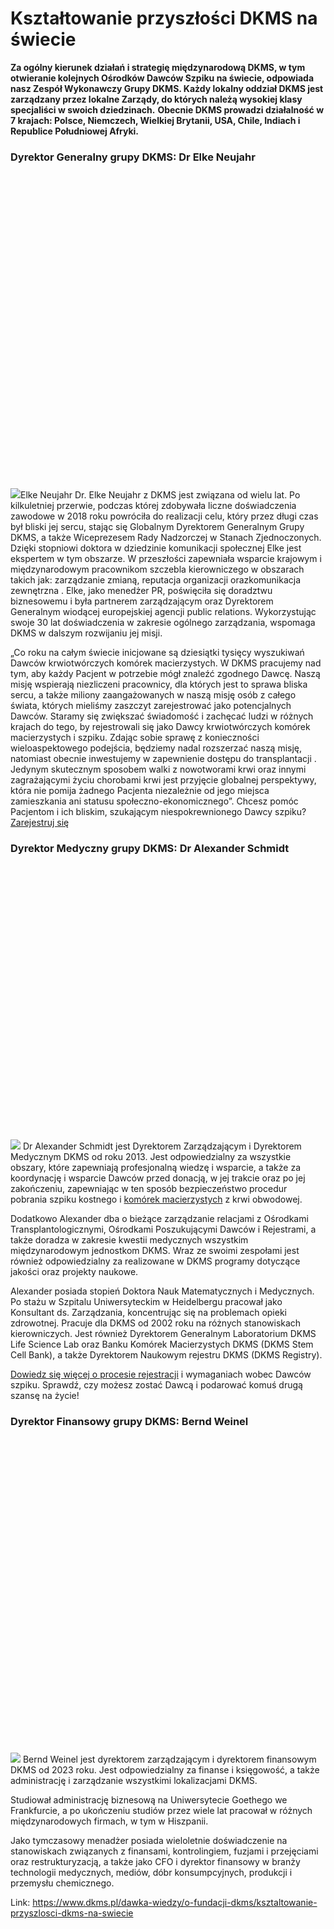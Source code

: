 # Kształtowanie przyszłości DKMS na świecie

**Za ogólny kierunek działań i strategię międzynarodową DKMS, w tym otwieranie kolejnych Ośrodków Dawców Szpiku na świecie, odpowiada nasz Zespół Wykonawczy Grupy DKMS. Każdy lokalny oddział DKMS jest zarządzany przez lokalne Zarządy, do których należą wysokiej klasy specjaliści w swoich dziedzinach.** **Obecnie DKMS prowadzi działalność w 7 krajach: Polsce, Niemczech, Wielkiej Brytanii, USA, Chile, Indiach i Republice Południowej Afryki.**


### Dyrektor Generalny grupy DKMS: Dr Elke Neujahr


![](data:image/svg+xml;charset=utf-8,%3Csvg%20height='1000'%20width='1000'%20xmlns='http://www.w3.org/2000/svg'%20version='1.1'%3E%3C/svg%3E)![]()![](https://assets-eu-01.kc-usercontent.com:443/bed48093-082e-0109-4b5f-7bdadab5eedd/e30e46be-2bbe-488b-aa8d-a36ed29c8f7a/DKMS_Jahresbericht_2018_Bilder_Elke_Neujahr_01_web.jpg?w=1000&h=1000&auto=format&lossless=true&fit=cover)Elke Neujahr
 Dr. Elke Neujahr z DKMS jest związana od wielu lat. Po kilkuletniej przerwie, podczas której zdobywała liczne doświadczenia zawodowe w 2018 roku powróciła do realizacji celu, który przez długi czas był bliski jej sercu, stając się Globalnym Dyrektorem Generalnym Grupy DKMS, a także Wiceprezesem Rady Nadzorczej w Stanach Zjednoczonych. Dzięki stopniowi doktora w dziedzinie komunikacji społecznej Elke jest ekspertem w tym obszarze. W przeszłości zapewniała wsparcie krajowym i międzynarodowym pracownikom szczebla kierowniczego w obszarach takich jak: zarządzanie zmianą, reputacja organizacji orazkomunikacja zewnętrzna . Elke, jako menedżer PR, poświęciła się doradztwu biznesowemu i była partnerem zarządzającym oraz Dyrektorem Generalnym wiodącej europejskiej agencji public relations. Wykorzystując swoje 30 lat doświadczenia w zakresie ogólnego zarządzania, wspomaga DKMS w dalszym rozwijaniu jej misji.


„Co roku na całym świecie inicjowane są dziesiątki tysięcy wyszukiwań Dawców krwiotwórczych komórek macierzystych. W DKMS pracujemy nad tym, aby każdy Pacjent w potrzebie mógł znaleźć zgodnego Dawcę. Naszą misję wspierają niezliczeni pracownicy, dla których jest to sprawa bliska sercu, a także miliony zaangażowanych w naszą misję osób z całego świata, których mieliśmy zaszczyt zarejestrować jako potencjalnych Dawców. Staramy się zwiększać świadomość i zachęcać ludzi w różnych krajach do tego, by rejestrowali się jako Dawcy krwiotwórczych komórek macierzystych i szpiku. Zdając sobie sprawę z konieczności wieloaspektowego podejścia, będziemy nadal rozszerzać naszą misję, natomiast obecnie inwestujemy w zapewnienie dostępu do transplantacji . Jedynym skutecznym sposobem walki z nowotworami krwi oraz innymi zagrażającymi życiu chorobami krwi jest przyjęcie globalnej perspektywy, która nie pomija żadnego Pacjenta niezależnie od jego miejsca zamieszkania ani statusu społeczno\-ekonomicznego”.
Chcesz pomóc Pacjentom i ich bliskim, szukającym niespokrewnionego Dawcy szpiku?[Zarejestruj się](/zarejestruj-sie-teraz "Zarejestruj sie teraz")
### Dyrektor Medyczny grupy DKMS: Dr Alexander Schmidt


![](data:image/svg+xml;charset=utf-8,%3Csvg%20height='872'%20width='1000'%20xmlns='http://www.w3.org/2000/svg'%20version='1.1'%3E%3C/svg%3E)![]()![](https://assets-eu-01.kc-usercontent.com:443/bed48093-082e-0109-4b5f-7bdadab5eedd/6d2104f1-13f8-4971-8f68-3f134ae78782/dr_schmidt_www.PNG?w=822&h=717&auto=format&lossless=true&fit=cover)
Dr Alexander Schmidt jest Dyrektorem Zarządzającym i Dyrektorem Medycznym DKMS od roku 2013\. Jest odpowiedzialny za wszystkie obszary, które zapewniają profesjonalną wiedzę i wsparcie, a także za koordynację i wsparcie Dawców przed donacją, w jej trakcie oraz po jej zakończeniu, zapewniając w ten sposób bezpieczeństwo procedur pobrania szpiku kostnego i [komórek macierzystych](https://www.dkms.pl/dawka-wiedzy/o-nowotworach-krwi/co-to-sa-komorki-macierzyste) z krwi obwodowej.


Dodatkowo Alexander dba o bieżące zarządzanie relacjami z Ośrodkami Transplantologicznymi, Ośrodkami Poszukującymi Dawców i Rejestrami, a także doradza w zakresie kwestii medycznych wszystkim międzynarodowym jednostkom DKMS. Wraz ze swoimi zespołami jest również odpowiedzialny za realizowane w DKMS programy dotyczące jakości oraz projekty naukowe.


Alexander posiada stopień Doktora Nauk Matematycznych i Medycznych. Po stażu w Szpitalu Uniwersyteckim w Heidelbergu pracował jako Konsultant ds. Zarządzania, koncentrując się na problemach opieki zdrowotnej. Pracuje dla DKMS od 2002 roku na różnych stanowiskach kierowniczych. Jest również Dyrektorem Generalnym Laboratorium DKMS Life Science Lab oraz Banku Komórek Macierzystych DKMS (DKMS Stem Cell Bank), a także Dyrektorem Naukowym rejestru DKMS (DKMS Registry).


[Dowiedz się więcej o procesie rejestracji](https://www.dkms.pl/dawka-wiedzy/o-rejestracji) i wymaganiach wobec Dawców szpiku. Sprawdź, czy możesz zostać Dawcą i podarować komuś drugą szansę na życie!


### Dyrektor Finansowy grupy DKMS: Bernd Weinel


![](data:image/svg+xml;charset=utf-8,%3Csvg%20height='1000'%20width='1000'%20xmlns='http://www.w3.org/2000/svg'%20version='1.1'%3E%3C/svg%3E)![]()![](https://assets-eu-01.kc-usercontent.com:443/bed48093-082e-0109-4b5f-7bdadab5eedd/b5c36139-f032-4002-b03a-52791ec7a1cb/Bernd-Weinel-Website-Headshot.jpg?w=1000&h=1000&auto=format&lossless=true&fit=cover)
Bernd Weinel jest dyrektorem zarządzającym i dyrektorem finansowym DKMS od 2023 roku. Jest odpowiedzialny za finanse i księgowość, a także administrację i zarządzanie wszystkimi lokalizacjami DKMS.


Studiował administrację biznesową na Uniwersytecie Goethego we Frankfurcie, a po ukończeniu studiów przez wiele lat pracował w różnych międzynarodowych firmach, w tym w Hiszpanii.


Jako tymczasowy menadżer posiada wieloletnie doświadczenie na stanowiskach związanych z finansami, kontrolingiem, fuzjami i przejęciami oraz restrukturyzacją, a także jako CFO i dyrektor finansowy w branży technologii medycznych, mediów, dóbr konsumpcyjnych, produkcji i przemysłu chemicznego.



Link: https://www.dkms.pl/dawka-wiedzy/o-fundacji-dkms/ksztaltowanie-przyszlosci-dkms-na-swiecie
